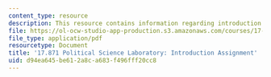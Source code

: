 ```yaml
---
content_type: resource
description: This resource contains information regarding introduction assignment.
file: https://ol-ocw-studio-app-production.s3.amazonaws.com/courses/17-871-political-science-laboratory-spring-2012/d94ea645be612a8ca683f496fff20cc8_MIT17_871S12_Intro.pdf
file_type: application/pdf
resourcetype: Document
title: '17.871 Political Science Laboratory: Introduction Assignment'
uid: d94ea645-be61-2a8c-a683-f496fff20cc8
---
```

